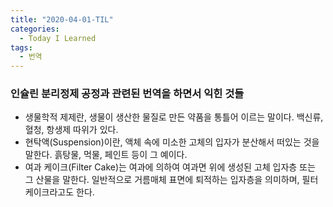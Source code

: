 ```yaml
---
title: "2020-04-01-TIL"
categories:
  - Today I Learned
tags:
  - 번역
---
```


### 인슐린 분리정제 공정과 관련된 번역을 하면서 익힌 것들
  - 생물학적 제제란, 생물이 생산한 물질로 만든 약품을 통틀어 이르는 말이다. 백신류, 혈청, 항생제 따위가 있다.
  - 현탁액(Suspension)이란, 액체 속에 미소한 고체의 입자가 분산해서 떠있는 것을 말한다. 흙탕물, 먹물, 페인트 등이 그 예이다.
  - 여과 케이크(Filter Cake)는 여과에 의하여 여과면 위에 생성된 고체 입자층 또는 그 산물을 말한다. 일반적으로 거름매체 표면에 퇴적하는 입자층을 의미하며, 필터 케이크라고도 한다.
